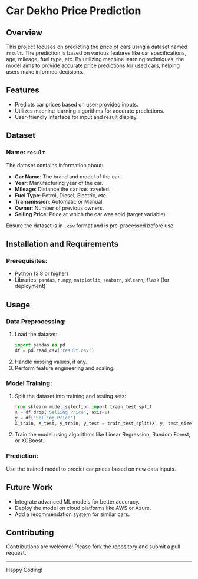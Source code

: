 # Car Dekho Price Prediction

## Overview
This project focuses on predicting the price of cars using a dataset named `result`. The prediction is based on various features like car specifications, age, mileage, fuel type, etc. By utilizing machine learning techniques, the model aims to provide accurate price predictions for used cars, helping users make informed decisions.

## Features
- Predicts car prices based on user-provided inputs.
- Utilizes machine learning algorithms for accurate predictions.
- User-friendly interface for input and result display.

## Dataset
### Name: `result`
The dataset contains information about:
- **Car Name**: The brand and model of the car.
- **Year**: Manufacturing year of the car.
- **Mileage**: Distance the car has traveled.
- **Fuel Type**: Petrol, Diesel, Electric, etc.
- **Transmission**: Automatic or Manual.
- **Owner**: Number of previous owners.
- **Selling Price**: Price at which the car was sold (target variable).

Ensure the dataset is in `.csv` format and is pre-processed before use.

## Installation and Requirements
### Prerequisites:
- Python (3.8 or higher)
- Libraries: `pandas`, `numpy`, `matplotlib`, `seaborn`, `sklearn`, `flask` (for deployment)


## Usage
### Data Preprocessing:
1. Load the dataset:
   ```python
   import pandas as pd
   df = pd.read_csv('result.csv')
   ```
2. Handle missing values, if any.
3. Perform feature engineering and scaling.

### Model Training:
1. Split the dataset into training and testing sets:
   ```python
   from sklearn.model_selection import train_test_split
   X = df.drop('Selling Price', axis=1)
   y = df['Selling Price']
   X_train, X_test, y_train, y_test = train_test_split(X, y, test_size=0.2, random_state=42)
   ```
2. Train the model using algorithms like Linear Regression, Random Forest, or XGBoost.

### Prediction:
Use the trained model to predict car prices based on new data inputs.

## Future Work
- Integrate advanced ML models for better accuracy.
- Deploy the model on cloud platforms like AWS or Azure.
- Add a recommendation system for similar cars.

## Contributing
Contributions are welcome! Please fork the repository and submit a pull request.

---
Happy Coding!

